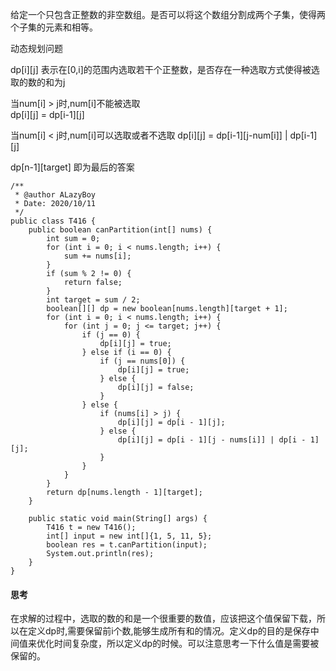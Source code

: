 给定一个只包含正整数的非空数组。是否可以将这个数组分割成两个子集，使得两个子集的元素和相等。

动态规划问题

dp[i][j] 表示在[0,i]的范围内选取若干个正整数，是否存在一种选取方式使得被选取的数的和为j

当num[i] > j时,num[i]不能被选取  
dp[i][j] = dp[i-1][j]

当num[i] < j时,num[i]可以选取或者不选取
dp[i][j] = dp[i-1][j-num[i]] | dp[i-1][j]

dp[n-1][target] 即为最后的答案

```
/**
 * @author ALazyBoy
 * Date: 2020/10/11
 */
public class T416 {
    public boolean canPartition(int[] nums) {
        int sum = 0;
        for (int i = 0; i < nums.length; i++) {
            sum += nums[i];
        }
        if (sum % 2 != 0) {
            return false;
        }
        int target = sum / 2;
        boolean[][] dp = new boolean[nums.length][target + 1];
        for (int i = 0; i < nums.length; i++) {
            for (int j = 0; j <= target; j++) {
                if (j == 0) {
                    dp[i][j] = true;
                } else if (i == 0) {
                    if (j == nums[0]) {
                        dp[i][j] = true;
                    } else {
                        dp[i][j] = false;
                    }
                } else {
                    if (nums[i] > j) {
                        dp[i][j] = dp[i - 1][j];
                    } else {
                        dp[i][j] = dp[i - 1][j - nums[i]] | dp[i - 1][j];
                    }
                }
            }
        }
        return dp[nums.length - 1][target];
    }

    public static void main(String[] args) {
        T416 t = new T416();
        int[] input = new int[]{1, 5, 11, 5};
        boolean res = t.canPartition(input);
        System.out.println(res);
    }
}

```

#### 思考
在求解的过程中，选取的数的和是一个很重要的数值，应该把这个值保留下载，所以在定义dp时,需要保留前i个数,能够生成所有和的情况。定义dp的目的是保存中间值来优化时间复杂度，所以定义dp的时候。可以注意思考一下什么值是需要被保留的。
